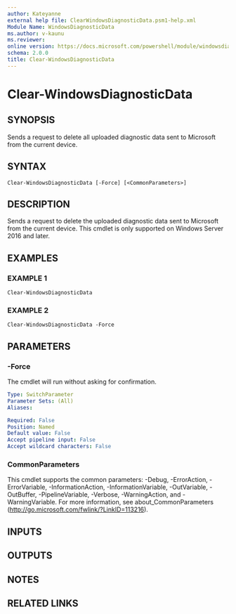 ```yaml
---
author: Kateyanne
external help file: ClearWindowsDiagnosticData.psm1-help.xml
Module Name: WindowsDiagnosticData
ms.author: v-kaunu
ms.reviewer: 
online version: https://docs.microsoft.com/powershell/module/windowsdiagnosticdata/clear-windowsdiagnosticdata?view=windowsserver2019-ps&wt.mc_id=ps-gethelp
schema: 2.0.0
title: Clear-WindowsDiagnosticData
---
```


# Clear-WindowsDiagnosticData

## SYNOPSIS
Sends a request to delete all uploaded diagnostic data sent to Microsoft from the current device.

## SYNTAX

```
Clear-WindowsDiagnosticData [-Force] [<CommonParameters>]
```

## DESCRIPTION
Sends a request to delete the uploaded diagnostic data sent to Microsoft from the current device.
This cmdlet is only supported on Windows Server 2016 and later.

## EXAMPLES

### EXAMPLE 1
```
Clear-WindowsDiagnosticData
```

### EXAMPLE 2
```
Clear-WindowsDiagnosticData -Force
```

## PARAMETERS

### -Force
The cmdlet will run without asking for confirmation.

```yaml
Type: SwitchParameter
Parameter Sets: (All)
Aliases:

Required: False
Position: Named
Default value: False
Accept pipeline input: False
Accept wildcard characters: False
```

### CommonParameters
This cmdlet supports the common parameters: -Debug, -ErrorAction, -ErrorVariable, -InformationAction, -InformationVariable, -OutVariable, -OutBuffer, -PipelineVariable, -Verbose, -WarningAction, and -WarningVariable.
For more information, see about_CommonParameters (http://go.microsoft.com/fwlink/?LinkID=113216).

## INPUTS

## OUTPUTS

## NOTES

## RELATED LINKS
